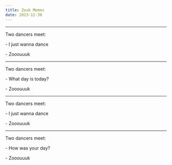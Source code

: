 ```yaml
---
title: Zouk Memes
date: 2023-12-30
---
```


---

Two dancers meet:

\- I just wanna dance

\- Zooouuuk

---

Two dancers meet:

\- What day is today?

\- Zooouuuk

---

Two dancers meet:

\- I just wanna dance

\- Zooouuuk

---

Two dancers meet:

\- How was your day?

\- Zooouuuk
